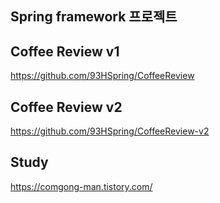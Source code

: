 ## Spring framework 프로젝트

## Coffee Review v1
https://github.com/93HSpring/CoffeeReview

## Coffee Review v2
https://github.com/93HSpring/CoffeeReview-v2

## Study

https://comgong-man.tistory.com/
